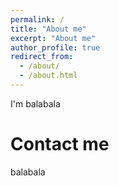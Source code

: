 ```yaml
---
permalink: /
title: "About me"
excerpt: "About me"
author_profile: true
redirect_from: 
  - /about/
  - /about.html
---
```


I'm balabala

Contact me
======
balabala
